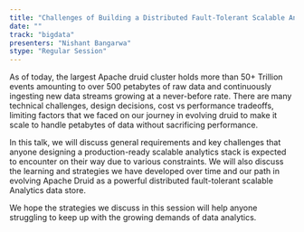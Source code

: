 ```yaml
---
title: "Challenges of Building a Distributed Fault-Tolerant Scalable Analytics Stack"
date: "" 
track: "bigdata"
presenters: "Nishant Bangarwa"
stype: "Regular Session"
---
```

As of today, the largest Apache druid cluster holds more than 50+ Trillion events amounting to over 500 petabytes of raw data and continuously ingesting new data streams growing at a never-before rate. There are many technical challenges, design decisions, cost vs performance tradeoffs, limiting factors that we faced on our journey in evolving druid to make it scale to handle petabytes of data without sacrificing performance.
 

  In this talk, we will discuss general requirements and key challenges that anyone designing a production-ready scalable analytics stack is expected to encounter on their way due to various constraints. We will also discuss the learning and strategies we have developed over time and our path in evolving Apache Druid as a powerful distributed fault-tolerant scalable Analytics data store. 
 

 We hope the strategies we discuss in this session will help anyone struggling to keep up with the growing demands of data analytics.